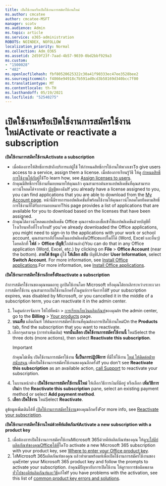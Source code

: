 ```yaml
---
title: เปิดใช้งานหรือเปิดใช้งานการสมัครใช้งานใหม่
ms.author: cmcatee
author: cmcatee-MSFT
manager: scotv
ms.audience: Admin
ms.topic: article
ms.service: o365-administration
ROBOTS: NOINDEX, NOFOLLOW
localization_priority: Normal
ms.collection: Adm_O365
ms.assetid: 2d59f23f-7aad-4b57-9039-0bd2bbf929a3
ms.custom:
- "1500028"
- "482"
ms.openlocfilehash: fbf80520625322c30a41f90333ec47ee3528bee2
ms.sourcegitcommit: f4866e94918c7b591ad0cd3b58169d340bcc7f00
ms.translationtype: MT
ms.contentlocale: th-TH
ms.lasthandoff: 05/19/2021
ms.locfileid: "52540275"
---
```

# <a name="activate-or-reactivate-a-subscription"></a><span data-ttu-id="c03fd-102">เปิดใช้งานหรือเปิดใช้งานการสมัครใช้งานใหม่</span><span class="sxs-lookup"><span data-stu-id="c03fd-102">Activate or reactivate a subscription</span></span>

<span data-ttu-id="c03fd-103">**เปิดใช้งานการสมัครใช้งาน**</span><span class="sxs-lookup"><span data-stu-id="c03fd-103">**Activate a subscription**</span></span>

- <span data-ttu-id="c03fd-104">เมื่อต้องการให้สิทธิ์การเข้าถึงบริการแก่ผู้ใช้ ให้กําหนดสิทธิ์การใช้งานให้พวกเขา</span><span class="sxs-lookup"><span data-stu-id="c03fd-104">To give users access to a service, assign them a license.</span></span> <span data-ttu-id="c03fd-105">เมื่อต้องการเรียนรู้วิธี ให้ดู [กําหนดสิทธิ์การใช้งานให้กับ](/microsoft-365/admin/manage/assign-licenses-to-users)ผู้ใช้</span><span class="sxs-lookup"><span data-stu-id="c03fd-105">To learn how, see [Assign licenses to users](/microsoft-365/admin/manage/assign-licenses-to-users).</span></span>
- <span data-ttu-id="c03fd-106">ถ้าคุณมีสิทธิ์การใช้งานที่มอบหมายให้คุณแล้ว คุณสามารถค้นหาแอปพลิเคชันที่คุณสามารถดาวน์โหลดได้จากหน้า [บัญชี](https://portal.office.com/account/#installs)ของฉัน</span><span class="sxs-lookup"><span data-stu-id="c03fd-106">If you already have a license assigned to you, you can find applications that you are able to download from the [My Account page](https://portal.office.com/account/#installs).</span></span> <span data-ttu-id="c03fd-107">หน้านี้มีรายการแอปพลิเคชันที่พร้อมใช้งานให้คุณดาวน์โหลดโดยยึดตามสิทธิ์การใช้งานที่ได้รับการมอบหมาย</span><span class="sxs-lookup"><span data-stu-id="c03fd-107">This page provides a list of applications that are available for you to download based on the licenses that have been assigned.</span></span>
- <span data-ttu-id="c03fd-108">ถ้าคุณได้ดาวน์โหลดแอปพลิเคชัน Office คุณอาจต้องลงชื่อเข้าใช้แอปพลิเคชันด้วยบัญชีที่โรงเรียนหรือที่โรงเรียน</span><span class="sxs-lookup"><span data-stu-id="c03fd-108">If you've already downloaded the Office applications, you might need to sign-in to the applications with your work or school account.</span></span> <span data-ttu-id="c03fd-109">คุณสามารถอัปโหลดในแอปพลิเคชันOfficeแอปใดก็ได้ (Word, Excel และอื่นๆ) โดยคลิกที่ **ไฟล์**  >  **Office บัญชี**(ใกล้ด้านล่าง)</span><span class="sxs-lookup"><span data-stu-id="c03fd-109">You can do that in any Office application (Word, Excel, etc.) by clicking on **File** > **Office Account** (near the bottom).</span></span> <span data-ttu-id="c03fd-110">**ภายใต้ ข้อมูล** ผู้ใช้ **ให้เลือก สลับ** บัญชี</span><span class="sxs-lookup"><span data-stu-id="c03fd-110">Under **User Information**, select **Switch Account**.</span></span> <span data-ttu-id="c03fd-111">For more information, see [Install Office applications](/microsoft-365/admin/setup/install-applications).</span><span class="sxs-lookup"><span data-stu-id="c03fd-111">For more information, see [Install Office applications](/microsoft-365/admin/setup/install-applications).</span></span>

<span data-ttu-id="c03fd-112">**เปิดใช้งานการสมัครใช้งานอีกครั้ง**</span><span class="sxs-lookup"><span data-stu-id="c03fd-112">**Reactivate a subscription**</span></span>

<span data-ttu-id="c03fd-113">ถ้าการสมัครใช้งานของคุณหมดอายุ ถูกปิดใช้งานโดย Microsoft หรือคุณได้ยกเลิกระหว่างระยะเวลาการสมัครใช้งาน คุณสามารถเปิดใช้งานอีกครั้งในศูนย์การจัดการได้</span><span class="sxs-lookup"><span data-stu-id="c03fd-113">If your subscription expires, was disabled by Microsoft, or you cancelled it in the middle of a subscription term, you can reactivate it in the admin center.</span></span>
  
1. <span data-ttu-id="c03fd-114">ในศูนย์การจัดการ ให้ไปที่หน้า  >  [การเรียกเก็บเงินผลิตภัณฑ์](https://go.microsoft.com/fwlink/p/?linkid=842054)ของคุณ</span><span class="sxs-lookup"><span data-stu-id="c03fd-114">In the admin center, go to the **Billing** > [Your products](https://go.microsoft.com/fwlink/p/?linkid=842054) page.</span></span>
2. <span data-ttu-id="c03fd-115">**บนแท็บ** ผลิตภัณฑ์ ให้ค้นหาการสมัครใช้งานที่คุณต้องการเปิดใช้งานใหม่</span><span class="sxs-lookup"><span data-stu-id="c03fd-115">On the **Products** tab, find the subscription that you want to reactivate.</span></span>
3. <span data-ttu-id="c03fd-116">เลือกจุดสามจุด (การทําเพิ่มเติม) **จากนั้นเลือก เปิดใช้งานการสมัครใช้งานนี้** ใหม่</span><span class="sxs-lookup"><span data-stu-id="c03fd-116">Select the three dots (more actions), then select **Reactivate this subscription**.</span></span>
    > [!IMPORTANT]
    > <span data-ttu-id="c03fd-117">ถ้าคุณไม่เห็น เปิดใช้งานการสมัครใช้งาน **นี้เป็นการปฏิบัติการ** ที่มีให้ใช้งาน [ใหม่ ให้ติดต่อฝ่ายสนับสนุน](https://go.microsoft.com/fwlink/p/?linkid=518322) เพื่อเปิดใช้งานการสมัครใช้งานของคุณอีกครั้ง</span><span class="sxs-lookup"><span data-stu-id="c03fd-117">If you don't see **Reactivate this subscription** as an available action, [call Support](https://go.microsoft.com/fwlink/p/?linkid=518322) to reactivate your subscription.</span></span>
4. <span data-ttu-id="c03fd-118">ในบานหน้าต่าง **เปิดใช้งานการสมัครใช้งานนี้ใหม่** ให้เลือกวิธีการเงินที่มีอยู่ หรือเลือก **เพิ่มวิธีการเงิน**</span><span class="sxs-lookup"><span data-stu-id="c03fd-118">In the **Reactivate this subscription** pane, select an existing payment method or select **Add payment method**.</span></span>
5. <span data-ttu-id="c03fd-119">**เลือก เปิดใช้งาน** ใหม่</span><span class="sxs-lookup"><span data-stu-id="c03fd-119">Select **Reactivate**.</span></span>

<span data-ttu-id="c03fd-120">ดูข้อมูลเพิ่มเติมได้ที่ [เปิดใช้งานการสมัครใช้งาน](/microsoft-365/commerce/subscriptions/reactivate-your-subscription)ของคุณอีกครั้ง</span><span class="sxs-lookup"><span data-stu-id="c03fd-120">For more info, see [Reactivate your subscription](/microsoft-365/commerce/subscriptions/reactivate-your-subscription).</span></span>

<span data-ttu-id="c03fd-121">**เปิดใช้งานการสมัครใช้งานใหม่ด้วยคีย์ผลิตภัณฑ์**</span><span class="sxs-lookup"><span data-stu-id="c03fd-121">**Activate a new subscription with a product key**</span></span>

1. <span data-ttu-id="c03fd-122">เมื่อต้องการเปิดใช้งานการสมัครใช้งานMicrosoft 365ด้วยคีย์ผลิตภัณฑ์ของคุณ ให้ดู[จะใส่คีย์ผลิตภัณฑ์ของคุณOfficeได้ที่](https://support.office.com/article/where-to-enter-your-office-product-key-0a82e5ae-739e-4b92-a6f4-2ec780c185db)ใด</span><span class="sxs-lookup"><span data-stu-id="c03fd-122">To activate a new Microsoft 365 subscription with your product key, see [Where to enter your Office product key](https://support.office.com/article/where-to-enter-your-office-product-key-0a82e5ae-739e-4b92-a6f4-2ec780c185db).</span></span>
2. <span data-ttu-id="c03fd-123">ใส่Microsoft 365ผลิตภัณฑ์ของคุณ แล้วทําตามพร้อมท์เพื่อเปิดใช้งานการสมัครใช้งานของคุณ</span><span class="sxs-lookup"><span data-stu-id="c03fd-123">Enter your Microsoft 365 product key and follow the prompts to activate your subscription.</span></span> <span data-ttu-id="c03fd-124">ถ้าคุณมีปัญหากับการเปิดใช้งาน ให้ดูรายการข้อผิดพลาด [ทั่วไปของคีย์ผลิตภัณฑ์และวิธี](/microsoft-365/commerce/product-key-errors-and-solutions)แก้ไข</span><span class="sxs-lookup"><span data-stu-id="c03fd-124">If you have problems with the activation, see this list of [common product key errors and solutions](/microsoft-365/commerce/product-key-errors-and-solutions).</span></span>